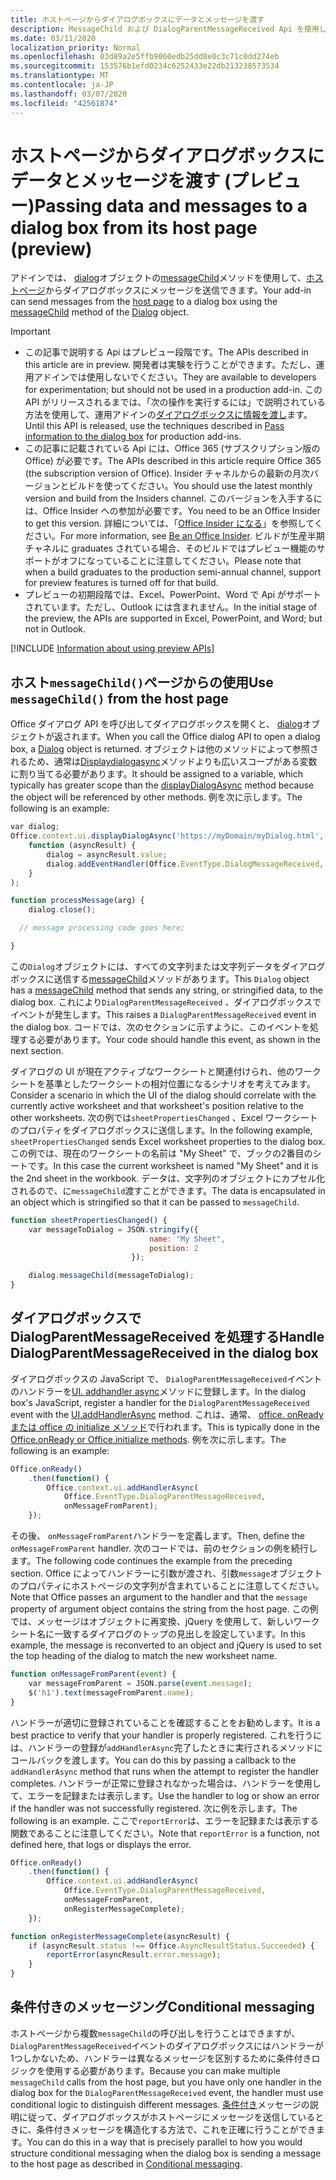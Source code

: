 ```yaml
---
title: ホストページからダイアログボックスにデータとメッセージを渡す
description: MessageChild および DialogParentMessageReceived Api を使用してホストページからダイアログにデータを渡す方法について説明します。
ms.date: 03/11/2020
localization_priority: Normal
ms.openlocfilehash: 03d89a2e5ffb9060edb25dd8e0c3c71c0dd274eb
ms.sourcegitcommit: 153576b1efd0234c6252433e22db213238573534
ms.translationtype: MT
ms.contentlocale: ja-JP
ms.lasthandoff: 03/07/2020
ms.locfileid: "42561874"
---
```

# <a name="passing-data-and-messages-to-a-dialog-box-from-its-host-page-preview"></a><span data-ttu-id="c73ef-103">ホストページからダイアログボックスにデータとメッセージを渡す (プレビュー)</span><span class="sxs-lookup"><span data-stu-id="c73ef-103">Passing data and messages to a dialog box from its host page (preview)</span></span>

<span data-ttu-id="c73ef-104">アドインでは、 [dialog](/javascript/api/office/office.dialog)オブジェクトの[messageChild](/javascript/api/office/office.dialog#messagechild-message-)メソッドを使用して、[ホストページ](dialog-api-in-office-add-ins.md#open-a-dialog-box-from-a-host-page)からダイアログボックスにメッセージを送信できます。</span><span class="sxs-lookup"><span data-stu-id="c73ef-104">Your add-in can send messages from the [host page](dialog-api-in-office-add-ins.md#open-a-dialog-box-from-a-host-page) to a dialog box using the [messageChild](/javascript/api/office/office.dialog#messagechild-message-) method of the [Dialog](/javascript/api/office/office.dialog) object.</span></span>

> [!Important]
>
> - <span data-ttu-id="c73ef-105">この記事で説明する Api はプレビュー段階です。</span><span class="sxs-lookup"><span data-stu-id="c73ef-105">The APIs described in this article are in preview.</span></span> <span data-ttu-id="c73ef-106">開発者は実験を行うことができます。ただし、運用アドインでは使用しないでください。</span><span class="sxs-lookup"><span data-stu-id="c73ef-106">They are available to developers for experimentation; but should not be used in a production add-in.</span></span> <span data-ttu-id="c73ef-107">この API がリリースされるまでは、「次の操作を実行するには」で説明されている方法を使用して、運用アドインの[ダイアログボックスに情報を渡し](dialog-api-in-office-add-ins.md#pass-information-to-the-dialog-box)ます。</span><span class="sxs-lookup"><span data-stu-id="c73ef-107">Until this API is released, use the techniques described in [Pass information to the dialog box](dialog-api-in-office-add-ins.md#pass-information-to-the-dialog-box) for production add-ins.</span></span>
> - <span data-ttu-id="c73ef-108">この記事に記載されている Api には、Office 365 (サブスクリプション版の Office) が必要です。</span><span class="sxs-lookup"><span data-stu-id="c73ef-108">The APIs described in this article require Office 365 (the subscription version of Office).</span></span> <span data-ttu-id="c73ef-109">Insider チャネルからの最新の月次バージョンとビルドを使ってください。</span><span class="sxs-lookup"><span data-stu-id="c73ef-109">You should use the latest monthly version and build from the Insiders channel.</span></span> <span data-ttu-id="c73ef-110">このバージョンを入手するには、Office Insider への参加が必要です。</span><span class="sxs-lookup"><span data-stu-id="c73ef-110">You need to be an Office Insider to get this version.</span></span> <span data-ttu-id="c73ef-111">詳細については、「[Office Insider になる](https://products.office.com/office-insider?tab=tab-1)」を参照してください。</span><span class="sxs-lookup"><span data-stu-id="c73ef-111">For more information, see [Be an Office Insider](https://products.office.com/office-insider?tab=tab-1).</span></span> <span data-ttu-id="c73ef-112">ビルドが生産半期チャネルに graduates されている場合、そのビルドではプレビュー機能のサポートがオフになっていることに注意してください。</span><span class="sxs-lookup"><span data-stu-id="c73ef-112">Please note that when a build graduates to the production semi-annual channel, support for preview features is turned off for that build.</span></span>
> - <span data-ttu-id="c73ef-113">プレビューの初期段階では、Excel、PowerPoint、Word で Api がサポートされています。ただし、Outlook には含まれません。</span><span class="sxs-lookup"><span data-stu-id="c73ef-113">In the initial stage of the preview, the APIs are supported in Excel, PowerPoint, and Word; but not in Outlook.</span></span>
>
> [!INCLUDE [Information about using preview APIs](../includes/using-preview-apis.md)]

## <a name="use-messagechild-from-the-host-page"></a><span data-ttu-id="c73ef-114">ホスト`messageChild()`ページからの使用</span><span class="sxs-lookup"><span data-stu-id="c73ef-114">Use `messageChild()` from the host page</span></span>

<span data-ttu-id="c73ef-115">Office ダイアログ API を呼び出してダイアログボックスを開くと、 [dialog](/javascript/api/office/office.dialog)オブジェクトが返されます。</span><span class="sxs-lookup"><span data-stu-id="c73ef-115">When you call the Office dialog API to open a dialog box, a [Dialog](/javascript/api/office/office.dialog) object is returned.</span></span> <span data-ttu-id="c73ef-116">オブジェクトは他のメソッドによって参照されるため、通常は[Displaydialogasync](/javascript/api/office/office.ui#displaydialogasync-startaddress--callback-)メソッドよりも広いスコープがある変数に割り当てる必要があります。</span><span class="sxs-lookup"><span data-stu-id="c73ef-116">It should be assigned to a variable, which typically has greater scope than the [displayDialogAsync](/javascript/api/office/office.ui#displaydialogasync-startaddress--callback-) method because the object will be referenced by other methods.</span></span> <span data-ttu-id="c73ef-117">例を次に示します。</span><span class="sxs-lookup"><span data-stu-id="c73ef-117">The following is an example:</span></span>

```javascript
var dialog;
Office.context.ui.displayDialogAsync('https://myDomain/myDialog.html',
    function (asyncResult) {
        dialog = asyncResult.value;
        dialog.addEventHandler(Office.EventType.DialogMessageReceived, processMessage);
    }
);

function processMessage(arg) {
    dialog.close();

  // message processing code goes here;

}
```

<span data-ttu-id="c73ef-118">この`Dialog`オブジェクトには、すべての文字列または文字列データをダイアログボックスに送信する[messageChild](/javascript/api/office/office.dialog#messagechild-message-)メソッドがあります。</span><span class="sxs-lookup"><span data-stu-id="c73ef-118">This `Dialog` object has a [messageChild](/javascript/api/office/office.dialog#messagechild-message-) method that sends any string, or stringified data, to the dialog box.</span></span> <span data-ttu-id="c73ef-119">これにより`DialogParentMessageReceived` 、ダイアログボックスでイベントが発生します。</span><span class="sxs-lookup"><span data-stu-id="c73ef-119">This raises a `DialogParentMessageReceived` event in the dialog box.</span></span> <span data-ttu-id="c73ef-120">コードでは、次のセクションに示すように、このイベントを処理する必要があります。</span><span class="sxs-lookup"><span data-stu-id="c73ef-120">Your code should handle this event, as shown in the next section.</span></span>

<span data-ttu-id="c73ef-121">ダイアログの UI が現在アクティブなワークシートと関連付けられ、他のワークシートを基準としたワークシートの相対位置になるシナリオを考えてみます。</span><span class="sxs-lookup"><span data-stu-id="c73ef-121">Consider a scenario in which the UI of the dialog should correlate with the currently active worksheet and that worksheet's position relative to the other worksheets.</span></span> <span data-ttu-id="c73ef-122">次の例では`sheetPropertiesChanged` 、Excel ワークシートのプロパティをダイアログボックスに送信します。</span><span class="sxs-lookup"><span data-stu-id="c73ef-122">In the following example, `sheetPropertiesChanged` sends Excel worksheet properties to the dialog box.</span></span> <span data-ttu-id="c73ef-123">この例では、現在のワークシートの名前は "My Sheet" で、ブックの2番目のシートです。</span><span class="sxs-lookup"><span data-stu-id="c73ef-123">In this case the current worksheet is named "My Sheet" and it is the 2nd sheet in the workbook.</span></span> <span data-ttu-id="c73ef-124">データは、文字列のオブジェクトにカプセル化されるので、に`messageChild`渡すことができます。</span><span class="sxs-lookup"><span data-stu-id="c73ef-124">The data is encapsulated in an object which is stringified so that it can be passed to `messageChild`.</span></span>

```javascript
function sheetPropertiesChanged() {
    var messageToDialog = JSON.stringify({
                               name: "My Sheet",
                               position: 2
                           });

    dialog.messageChild(messageToDialog);
}
```

## <a name="handle-dialogparentmessagereceived-in-the-dialog-box"></a><span data-ttu-id="c73ef-125">ダイアログボックスで DialogParentMessageReceived を処理する</span><span class="sxs-lookup"><span data-stu-id="c73ef-125">Handle DialogParentMessageReceived in the dialog box</span></span>

<span data-ttu-id="c73ef-126">ダイアログボックスの JavaScript で、 `DialogParentMessageReceived`イベントのハンドラーを[UI. addhandler async](/javascript/api/office/office.ui#addhandlerasync-eventtype--handler--options--callback-)メソッドに登録します。</span><span class="sxs-lookup"><span data-stu-id="c73ef-126">In the dialog box's JavaScript, register a handler for the `DialogParentMessageReceived` event with the [UI.addHandlerAsync](/javascript/api/office/office.ui#addhandlerasync-eventtype--handler--options--callback-) method.</span></span> <span data-ttu-id="c73ef-127">これは、通常、 [office. onReady または office の initialize メソッド](initialize-add-in.md)で行われます。</span><span class="sxs-lookup"><span data-stu-id="c73ef-127">This is typically done in the [Office.onReady or Office.initialize methods](initialize-add-in.md).</span></span> <span data-ttu-id="c73ef-128">例を次に示します。</span><span class="sxs-lookup"><span data-stu-id="c73ef-128">The following is an example:</span></span>

```javascript
Office.onReady()
    .then(function() {
        Office.context.ui.addHandlerAsync(
            Office.EventType.DialogParentMessageReceived,
            onMessageFromParent);
    });
```

<span data-ttu-id="c73ef-129">その後、 `onMessageFromParent`ハンドラーを定義します。</span><span class="sxs-lookup"><span data-stu-id="c73ef-129">Then, define the `onMessageFromParent` handler.</span></span> <span data-ttu-id="c73ef-130">次のコードでは、前のセクションの例を続行します。</span><span class="sxs-lookup"><span data-stu-id="c73ef-130">The following code continues the example from the preceding section.</span></span> <span data-ttu-id="c73ef-131">Office によってハンドラーに引数が渡され、引数`message`オブジェクトのプロパティにホストページの文字列が含まれていることに注意してください。</span><span class="sxs-lookup"><span data-stu-id="c73ef-131">Note that Office passes an argument to the handler and that the `message` property of argument object contains the string from the host page.</span></span> <span data-ttu-id="c73ef-132">この例では、メッセージはオブジェクトに再変換、jQuery を使用して、新しいワークシート名に一致するダイアログのトップの見出しを設定しています。</span><span class="sxs-lookup"><span data-stu-id="c73ef-132">In this example, the message is reconverted to an object and jQuery is used to set the top heading of the dialog to match the new worksheet name.</span></span>

```javascript
function onMessageFromParent(event) {
    var messageFromParent = JSON.parse(event.message);
    $('h1').text(messageFromParent.name);
}
```

<span data-ttu-id="c73ef-133">ハンドラーが適切に登録されていることを確認することをお勧めします。</span><span class="sxs-lookup"><span data-stu-id="c73ef-133">It is a best practice to verify that your handler is properly registered.</span></span> <span data-ttu-id="c73ef-134">これを行うには、ハンドラーの登録が`addHandlerAsync`完了したときに実行されるメソッドにコールバックを渡します。</span><span class="sxs-lookup"><span data-stu-id="c73ef-134">You can do this by passing a callback to the `addHandlerAsync` method that runs when the attempt to register the handler completes.</span></span> <span data-ttu-id="c73ef-135">ハンドラーが正常に登録されなかった場合は、ハンドラーを使用して、エラーを記録または表示します。</span><span class="sxs-lookup"><span data-stu-id="c73ef-135">Use the handler to log or show an error if the handler was not successfully registered.</span></span> <span data-ttu-id="c73ef-136">次に例を示します。</span><span class="sxs-lookup"><span data-stu-id="c73ef-136">The following is an example.</span></span> <span data-ttu-id="c73ef-137">ここで`reportError`は、エラーを記録または表示する関数であることに注意してください。</span><span class="sxs-lookup"><span data-stu-id="c73ef-137">Note that `reportError` is a function, not defined here, that logs or displays the error.</span></span>

```javascript
Office.onReady()
    .then(function() {
        Office.context.ui.addHandlerAsync(
            Office.EventType.DialogParentMessageReceived,
            onMessageFromParent,
            onRegisterMessageComplete);
    });

function onRegisterMessageComplete(asyncResult) {
    if (asyncResult.status !== Office.AsyncResultStatus.Succeeded) {
        reportError(asyncResult.error.message);
    }
}
```

## <a name="conditional-messaging"></a><span data-ttu-id="c73ef-138">条件付きのメッセージング</span><span class="sxs-lookup"><span data-stu-id="c73ef-138">Conditional messaging</span></span>

<span data-ttu-id="c73ef-139">ホストページから複数`messageChild`の呼び出しを行うことはできますが、 `DialogParentMessageReceived`イベントのダイアログボックスにはハンドラーが1つしかないため、ハンドラーは異なるメッセージを区別するために条件付きロジックを使用する必要があります。</span><span class="sxs-lookup"><span data-stu-id="c73ef-139">Because you can make multiple `messageChild` calls from the host page, but you have only one handler in the dialog box for the `DialogParentMessageReceived` event, the handler must use conditional logic to distinguish different messages.</span></span> <span data-ttu-id="c73ef-140">[条件付き](dialog-api-in-office-add-ins.md#conditional-messaging)メッセージの説明に従って、ダイアログボックスがホストページにメッセージを送信しているときに、条件付きメッセージを構造化する方法で、これを正確に行うことができます。</span><span class="sxs-lookup"><span data-stu-id="c73ef-140">You can do this in a way that is precisely parallel to how you would structure conditional messaging when the dialog box is sending a message to the host page as described in [Conditional messaging](dialog-api-in-office-add-ins.md#conditional-messaging).</span></span>
